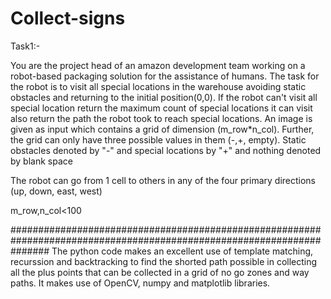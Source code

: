 # Collect-signs
Task1:-

You are the project head of an amazon development team working on a robot-based packaging solution for the assistance of humans. 
The task for the robot is to visit all special locations in the warehouse avoiding static obstacles
and returning to the initial position(0,0). 
If the robot can't visit all special location return the maximum count of 
special locations it can visit also return the path the robot took to reach special locations. 
An image is given as input which contains a grid of dimension  (m_row*n_col). 
Further, the grid can only have three possible values in them  (-,+, empty). 
Static obstacles denoted by "-" and special locations by "+" and nothing denoted by blank space

The robot can go from 1 cell to others in any of the four primary directions (up, down, east, west)

m_row,n_col<100

#######################################################################################################################
The python code makes an excellent use of template matching, recurssion and backtracking to find the shorted path possible 
in collecting all the plus points that can be collected in a grid of no go zones and way paths.
It makes use of OpenCV, numpy and matplotlib libraries.
